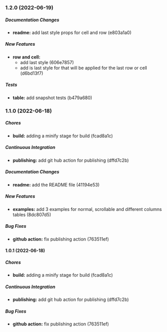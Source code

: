 ### 1.2.0 (2022-06-19)

##### Documentation Changes

* **readme:**  add last style props for cell and row (e803a1a0)

##### New Features

* **row and cell:**
  *  add last style (606e7857)
  *  add is last style for that will be applied for the last row or cell (d6bd13f7)

##### Tests

* **table:**  add snapshot tests (b479a680)

### 1.1.0 (2022-06-18)

##### Chores

* **build:**  adding a minify stage for build (fcad8a1c)

##### Continuous Integration

* **publishing:**  add git hub action for publishing (dffd7c2b)

##### Documentation Changes

* **readme:**  add the README file (41194e53)

##### New Features

* **examples:**  add 3 examples for normal, scrollable and different columns tables (8dc807d5)

##### Bug Fixes

* **github action:**  fix publishing action (763511ef)

#### 1.0.1 (2022-06-18)

##### Chores

* **build:**  adding a minify stage for build (fcad8a1c)

##### Continuous Integration

* **publishing:**  add git hub action for publishing (dffd7c2b)

##### Bug Fixes

* **github action:**  fix publishing action (763511ef)

